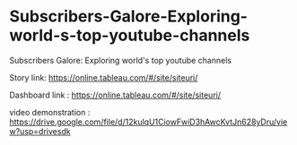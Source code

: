 # Subscribers-Galore-Exploring-world-s-top-youtube-channels
Subscribers Galore: Exploring world's top youtube channels

Story link: https://online.tableau.com/#/site/siteuri/

Dashboard link : https://online.tableau.com/#/site/siteuri/


video demonstration : https://drive.google.com/file/d/12kulqU1CiowFwiD3hAwcKvtJn628yDru/view?usp=drivesdk
